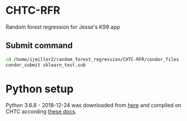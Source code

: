 # CHTC-RFR
Random forest regression for Jesse's K99 app

## Submit command
```bash
cd /home/ijmiller2/random_forest_regression/CHTC-RFR/condor_files
condor_submit sklearn_test.sub 
```
# Python setup

Python 3.6.8 - 2018-12-24 was downloaded from [here](https://www.python.org/downloads/source/) and compiled on CHTC according [these docs](http://chtc.cs.wisc.edu/python-jobs.shtml).
